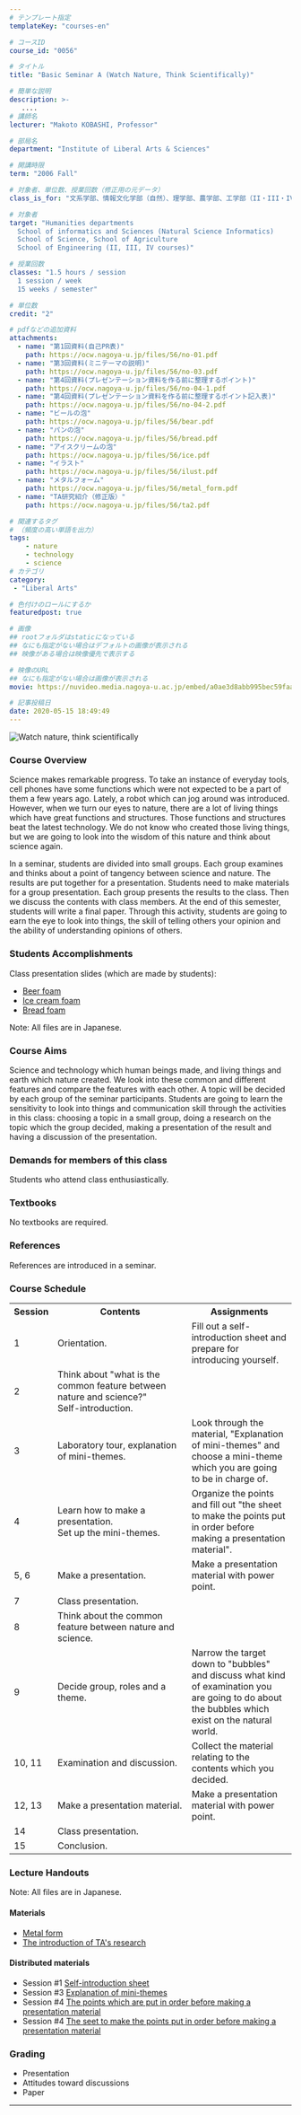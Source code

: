 ```yaml
---
# テンプレート指定
templateKey: "courses-en"

# コースID
course_id: "0056"

# タイトル
title: "Basic Seminar A (Watch Nature, Think Scientifically)"

# 簡単な説明
description: >-
   ....
# 講師名
lecturer: "Makoto KOBASHI, Professor"

# 部局名
department: "Institute of Liberal Arts & Sciences"

# 開講時限
term: "2006	Fall"

# 対象者、単位数、授業回数（修正用の元データ）
class_is_for: "文系学部、情報文化学部（自然）、理学部、農学部、工学部（II・III・IV系）、2単位、週1回全15回"

# 対象者
target: "Humanities departments
  School of informatics and Sciences (Natural Science Informatics)
  School of Science, School of Agriculture
  School of Engineering (II, III, IV courses)"

# 授業回数
classes: "1.5 hours / session
  1 session / week
  15 weeks / semester"

# 単位数
credit: "2"

# pdfなどの追加資料
attachments:
  - name: "第1回資料(自己PR表)" 
    path: https://ocw.nagoya-u.jp/files/56/no-01.pdf
  - name: "第3回資料(ミニテーマの説明)" 
    path: https://ocw.nagoya-u.jp/files/56/no-03.pdf
  - name: "第4回資料(プレゼンテーション資料を作る前に整理するポイント)" 
    path: https://ocw.nagoya-u.jp/files/56/no-04-1.pdf
  - name: "第4回資料(プレゼンテーション資料を作る前に整理するポイント記入表)" 
    path: https://ocw.nagoya-u.jp/files/56/no-04-2.pdf
  - name: "ビールの泡" 
    path: https://ocw.nagoya-u.jp/files/56/bear.pdf
  - name: "パンの泡" 
    path: https://ocw.nagoya-u.jp/files/56/bread.pdf
  - name: "アイスクリームの泡" 
    path: https://ocw.nagoya-u.jp/files/56/ice.pdf
  - name: "イラスト" 
    path: https://ocw.nagoya-u.jp/files/56/ilust.pdf
  - name: "メタルフォーム" 
    path: https://ocw.nagoya-u.jp/files/56/metal_form.pdf
  - name: "TA研究紹介（修正版）" 
    path: https://ocw.nagoya-u.jp/files/56/ta2.pdf

# 関連するタグ
# （頻度の高い単語を出力）
tags:
    - nature
    - technology
    - science
# カテゴリ
category:
 - "Liberal Arts"

# 色付けのロールにするか
featuredpost: true

# 画像
## rootフォルダはstaticになっている
## なにも指定がない場合はデフォルトの画像が表示される
## 映像がある場合は映像優先で表示する

# 映像のURL
## なにも指定がない場合は画像が表示される
movie: https://nuvideo.media.nagoya-u.ac.jp/embed/a0ae3d8abb995bec59faae0c41fdd486e08d9d1f

# 記事投稿日
date: 2020-05-15 18:49:49
---
```


![Watch nature, think scientifically](https://ocw.nagoya-u.jp/files/56/title.jpg)

### Course Overview

Science makes remarkable progress. To take an instance of everyday tools, cell phones have some functions which were not expected to be a part of them a few years ago. Lately, a robot which can jog around was introduced. However, when we turn our eyes to nature, there are a lot of living things which have great functions and structures. Those functions and structures beat the latest technology. We do not know who created those living things, but we are going to look into the wisdom of this nature and think about science again.

In a seminar, students are divided into small groups. Each group examines and thinks about a point of tangency between science and nature. The results are put together for a presentation. Students need to make materials for a group presentation. Each group presents the results to the class. Then we discuss the contents with class members. At the end of this semester, students will write a final paper. Through this activity, students are going to earn the eye to look into things, the skill of telling others your opinion and the ability of understanding opinions of others.

### Students Accomplishments

Class presentation slides (which are made by students):

- [Beer foam](https://ocw.nagoya-u.jp/files/56/bear.pdf)
- [Ice cream foam](https://ocw.nagoya-u.jp/files/56/ice.pdf)
- [Bread foam](https://ocw.nagoya-u.jp/files/56/bread.pdf)

Note: All files are in Japanese.

### Course Aims

Science and technology which human beings made, and living things and earth which nature created. We look into these common and different features and compare the features with each other. A topic will be decided by each group of the seminar participants. Students are going to learn the sensitivity to look into things and communication skill through the activities in this class: choosing a topic in a small group, doing a research on the topic which the group decided, making a presentation of the result and having a discussion of the presentation.

### Demands for members of this class

Students who attend class enthusiastically.

### Textbooks

No textbooks are required.

### References

References are introduced in a seminar.

<h3>Course Schedule</h3>
<table class="basic" width="455">
<tr>
<th width="20" class="center">Session</th>
<th width="250" class="center">Contents</th>
<th width="185" class="center">Assignments</th>
</tr>
<tr>
<td width="20" class="center">1</td>
<td width="250">
Orientation.
</td>
<td width="185">
Fill out a self-introduction sheet and prepare for introducing yourself.
</td>
</tr>
<tr>
<td width="20" class="center">2</td>
<td width="250">
Think about "what is the common feature between nature and science?"<br>
Self-introduction.
</td>
<td width="185"></td>
</tr>
<tr>
<td width="20" class="center">3</td>
<td width="250">
Laboratory tour, explanation of  mini-themes.
</td>
<td width="185">
Look through the material, "Explanation of mini-themes" and
choose a mini-theme which you are going to be in charge of.
</td>
</tr>
<tr>
<td width="20" class="center">4</td>
<td width="250">
Learn how to make a presentation.<br>
Set up the mini-themes.
</td>
<td width="185">
Organize the points and fill out "the sheet to
 make the points put in order before making a presentation material".
</td>
</tr>
<tr>
<td width="20" class="center">5, 6</td>
<td width="250">
Make a presentation.
</td>
<td width="185">
Make a presentation material with power point.
</td>
</tr>
<tr>
<td width="20" class="center">7</td>
<td width="250">
Class presentation.
</td>
<td width="185"></td>
</tr>
<tr>
<td width="20" class="center">8</td>
<td width="250">
Think about the common feature between nature and science.
</td>
<td width="185"></td>
</tr>
<tr>
<td width="20" class="center">9</td>
<td width="250">
Decide group, roles and a theme.
</td>
<td width="185">
Narrow the target down to "bubbles" and
discuss what kind of examination you are going to do
about the bubbles which exist on the natural world.
</td>
</tr>
<tr>
<td width="20" class="center">10, 11</td>
<td width="250">
Examination and discussion.
</td>
<td width="185">
Collect the material relating to the contents which you decided.
</td>
</tr>
<tr>
<td width="20" class="center">12, 13</td>
<td width="250">
Make a presentation material.
</td>
<td width="185">
Make a presentation material with power point.
</td>
</tr>
<tr>
<td width="20" class="center">14</td>
<td width="250">
Class presentation.
</td>
<td width="185"></td>
</tr>
<tr>
<td width="20" class="center">15</td>
<td width="250">
Conclusion.
</td>
<td width="185"></td>
</tr>
</table>

### Lecture Handouts

Note: All files are in Japanese.

#### Materials

- [Metal form](https://ocw.nagoya-u.jp/files/56/metal_form.pdf)
- [The introduction of TA's research](https://ocw.nagoya-u.jp/files/56/ta2.pdf)

#### Distributed materials

- Session #1 [Self-introduction sheet](https://ocw.nagoya-u.jp/files/56/no-01.pdf)
- Session #3 [Explanation of mini-themes](https://ocw.nagoya-u.jp/files/56/no-03.pdf)
- Session #4 [The points which are put in order before making a presentation material](https://ocw.nagoya-u.jp/files/56/no-04-1.pdf)
- Session #4 [The seet to make the points put in order before making a presentation material](https://ocw.nagoya-u.jp/files/56/no-04-2.pdf)

### Grading

- Presentation
- Attitudes toward discussions
- Paper

---

